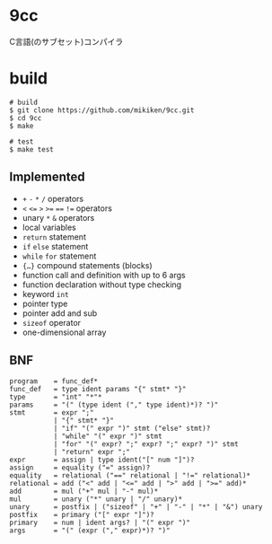 # 9cc
C言語(のサブセット)コンパイラ

# build
```
# build
$ git clone https://github.com/mikiken/9cc.git
$ cd 9cc
$ make

# test
$ make test
```

## Implemented
- `+` `-` `*` `/` operators
- `<` `<=` `>` `>=` `==` `!=` operators
- unary `*` `&` operators
- local variables
- `return` statement
- `if` `else` statement
- `while` `for` statement
- `{…}` compound statements (blocks)
- function call and definition with up to 6 args
- function declaration without type checking
- keyword `int`
- pointer type
- pointer add and sub
- `sizeof` operator
- one-dimensional array

## BNF
```
program    = func_def*
func_def   = type ident params "{" stmt* "}"
type       = "int" "*"*
params     = "(" (type ident ("," type ident)*)? ")"
stmt       = expr ";"
           | "{" stmt* "}"
           | "if" "(" expr ")" stmt ("else" stmt)?
           | "while" "(" expr ")" stmt
           | "for" "(" expr? ";" expr? ";" expr? ")" stmt
           | "return" expr ";"
expr       = assign | type ident("[" num "]")?
assign     = equality ("=" assign)?
equality   = relational ("==" relational | "!=" relational)*
relational = add ("<" add | "<=" add | ">" add | ">=" add)*
add        = mul ("+" mul | "-" mul)*
mul        = unary ("*" unary | "/" unary)*
unary      = postfix | ("sizeof" | "+" | "-" | "*" | "&") unary
postfix    = primary ("[" expr "]")?
primary    = num | ident args? | "(" expr ")"
args       = "(" (expr ("," expr)*)? ")"
```

